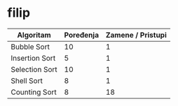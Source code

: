 # filip
| Algoritam      | Poređenja | Zamene / Pristupi |
|----------------|-----------|-------------------|
| Bubble Sort    | 10        | 1                 |
| Insertion Sort | 5         | 1                 |
| Selection Sort | 10        | 1                 |
| Shell Sort     | 8         | 1                 |
| Counting Sort  | 8         | 18                |
